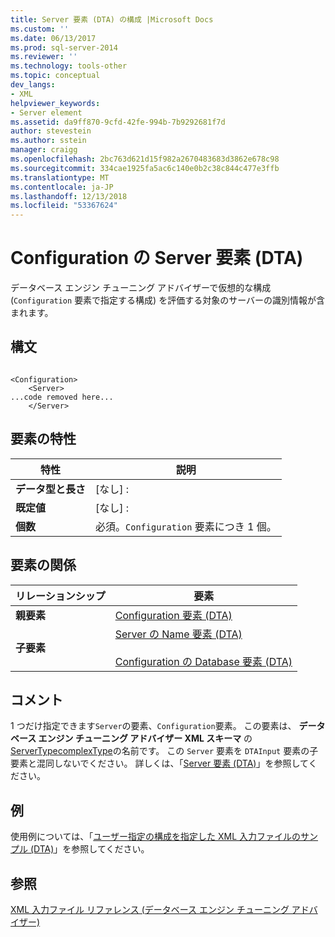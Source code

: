 ```yaml
---
title: Server 要素 (DTA) の構成 |Microsoft Docs
ms.custom: ''
ms.date: 06/13/2017
ms.prod: sql-server-2014
ms.reviewer: ''
ms.technology: tools-other
ms.topic: conceptual
dev_langs:
- XML
helpviewer_keywords:
- Server element
ms.assetid: da9ff870-9cfd-42fe-994b-7b9292681f7d
author: stevestein
ms.author: sstein
manager: craigg
ms.openlocfilehash: 2bc763d621d15f982a2670483683d3862e678c98
ms.sourcegitcommit: 334cae1925fa5ac6c140e0b2c38c844c477e3ffb
ms.translationtype: MT
ms.contentlocale: ja-JP
ms.lasthandoff: 12/13/2018
ms.locfileid: "53367624"
---
```

# <a name="server-element-for-configuration-dta"></a>Configuration の Server 要素 (DTA)
  データベース エンジン チューニング アドバイザーで仮想的な構成 (`Configuration` 要素で指定する構成) を評価する対象のサーバーの識別情報が含まれます。  
  
## <a name="syntax"></a>構文  
  
```  
  
<Configuration>  
    <Server>  
...code removed here...  
    </Server>  
```  
  
## <a name="element-characteristics"></a>要素の特性  
  
|特性|説明|  
|--------------------|-----------------|  
|**データ型と長さ**|[なし] :|  
|**既定値**|[なし] :|  
|**個数**|必須。`Configuration` 要素につき 1 個。|  
  
## <a name="element-relationships"></a>要素の関係  
  
|リレーションシップ|要素|  
|------------------|--------------|  
|**親要素**|[Configuration 要素 &#40;DTA&#41;](configuration-element-dta.md)|  
|**子要素**|[Server の Name 要素 &#40;DTA&#41;](name-element-for-server-dta.md)<br /><br /> [Configuration の Database 要素 &#40;DTA&#41;](database-element-for-configuration-dta.md)|  
  
## <a name="remarks"></a>コメント  
 1 つだけ指定できます`Server`の要素、`Configuration`要素。 この要素は、 **データベース エンジン チューニング アドバイザー XML スキーマ** の [ServerTypecomplexType](https://go.microsoft.com/fwlink/?linkid=43100)の名前です。 この `Server` 要素を `DTAInput` 要素の子要素と混同しないでください。 詳しくは、「[Server 要素 &#40;DTA&#41;](server-element-dta.md)」を参照してください。  
  
## <a name="example"></a>例  
 使用例については、「[ユーザー指定の構成を指定した XML 入力ファイルのサンプル &#40;DTA&#41;](xml-input-file-sample-with-user-specified-configuration-dta.md)」を参照してください。  
  
## <a name="see-also"></a>参照  
 [XML 入力ファイル リファレンス &#40;データベース エンジン チューニング アドバイザー&#41;](xml-input-file-reference-database-engine-tuning-advisor.md)  
  
  
